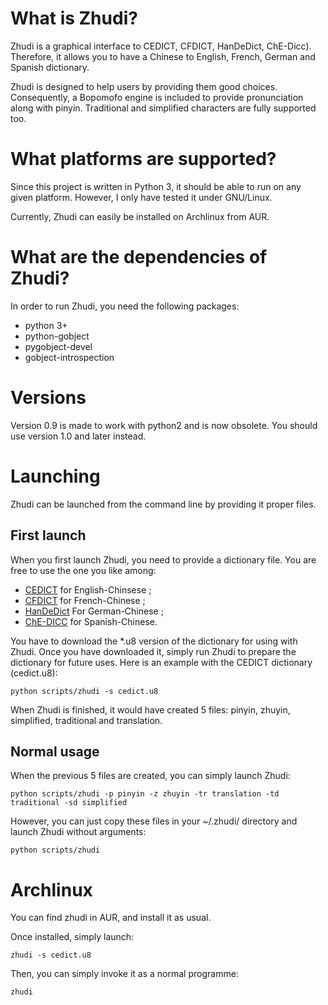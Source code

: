 # What is Zhudi?
Zhudi is a graphical interface to CEDICT, CFDICT, HanDeDict, ChE-Dicc). Therefore, it allows you to have a Chinese to English, French, German and Spanish dictionary.

Zhudi is designed to help users by providing them good choices. Consequently, a Bopomofo engine is included to provide pronunciation along with pinyin. Traditional and simplified characters are fully supported too.

# What platforms are supported?
Since this project is written in Python 3, it should be able to run on any given platform. However, I only have tested it under GNU/Linux.

Currently, Zhudi can easily be installed on Archlinux from AUR.

# What are the dependencies of Zhudi?
In order to run Zhudi, you need the following packages:
* python 3+
* python-gobject
* pygobject-devel
* gobject-introspection

# Versions
Version 0.9 is made to work with python2 and is now obsolete. You should use version 1.0 and later instead.

# Launching
Zhudi can be launched from the command line by providing it proper files.

## First launch
When you first launch Zhudi, you need to provide a dictionary file. You are free to use the one you like among:
* [CEDICT](http://www.mdbg.net/chindict/chindict.php?page=cedict) for English-Chinsese ;
* [CFDICT](http://www.chine-informations.com/chinois/open/CFDICT/) for French-Chinese ;
* [HanDeDict](http://www.handedict.de/chinesisch_deutsch.php) For German-Chinese ;
* [ChE-DICC](http://cc-chedicc.wikispaces.com/) for Spanish-Chinese.

You have to download the *.u8 version of the dictionary for using with Zhudi. Once you have downloaded it, simply run Zhudi to prepare the dictionary for future uses. Here is an example with the CEDICT dictionary (cedict.u8):

    python scripts/zhudi -s cedict.u8

When Zhudi is finished, it would have created 5 files: pinyin, zhuyin, simplified, traditional and translation.

## Normal usage
When the previous 5 files are created, you can simply launch Zhudi:

    python scripts/zhudi -p pinyin -z zhuyin -tr translation -td traditional -sd simplified

However, you can just copy these files in your ~/.zhudi/ directory and launch Zhudi without arguments:

    python scripts/zhudi

# Archlinux
You can find zhudi in AUR, and install it as usual.

Once installed, simply launch:

    zhudi -s cedict.u8

Then, you can simply invoke it as a normal programme:

    zhudi
